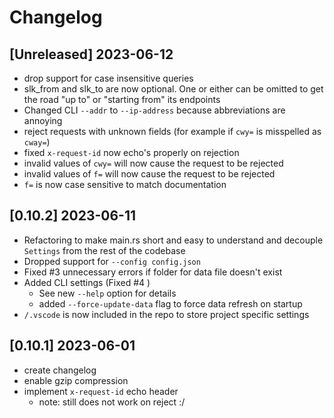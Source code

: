 # Changelog

## [Unreleased] 2023-06-12

- drop support for case insensitive queries
- slk_from and slk_to are now optional. One or either can be omitted to get the
  road "up to" or "starting from" its endpoints
- Changed CLI `--addr` to `--ip-address` because abbreviations are annoying
- reject requests with unknown fields (for example if `cwy=` is misspelled as `cway=`)
- fixed `x-request-id` now echo's properly on rejection
- invalid values of `cwy=` will now cause the request to be rejected
- invalid values of `f=` will now cause the request to be rejected
- `f=` is now case sensitive to match documentation

## [0.10.2] 2023-06-11

- Refactoring to make main.rs short and easy to understand and decouple
  `Settings` from the rest of the codebase
- Dropped support for `--config config.json`
- Fixed #3 unnecessary errors if folder for data file doesn't exist
- Added CLI settings (Fixed #4 )
  - See new `--help` option for details
  - added `--force-update-data` flag to force data refresh on startup
- `/.vscode` is now included in the repo to store project specific settings

## [0.10.1] 2023-06-01

- create changelog
- enable gzip compression
- implement `x-request-id` echo header
  - note: still does not work on reject :/

